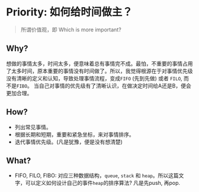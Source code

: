 # Priority: 如何给时间做主？

> 所谓价值观，即 Which is more important?

## Why?

想做的事情太多，时间太多，便意味着总有事情完不成。最怕，不重要的事情占用了太多时间，原本重要的事情没有时间做了。所以，我觉得根源在于对事情优先级没有清晰的定义和认知，导致处理事情流程，变成`FIFO` (先到先做) 或者 `FILO`, 而不是`FIBO`。 当自己对事情的优先级有了清晰认识，在做决定时间给A还是B，便会更加合理。

## How?

- 列出常见事情。
- 根据长期和短期，重要和紧急坐标，来对事情排序。
- 迭代事情优先级。(凡是犹豫，便是没有想清楚)

## What?

- FIFO, FILO, FIBO: 对应三种数据结构，`queue`, `stack` 和 `heap`。所以这篇文字，可以定义如何设计自己的事件`heap`的排序算法? 凡是先push, 再pop.  
